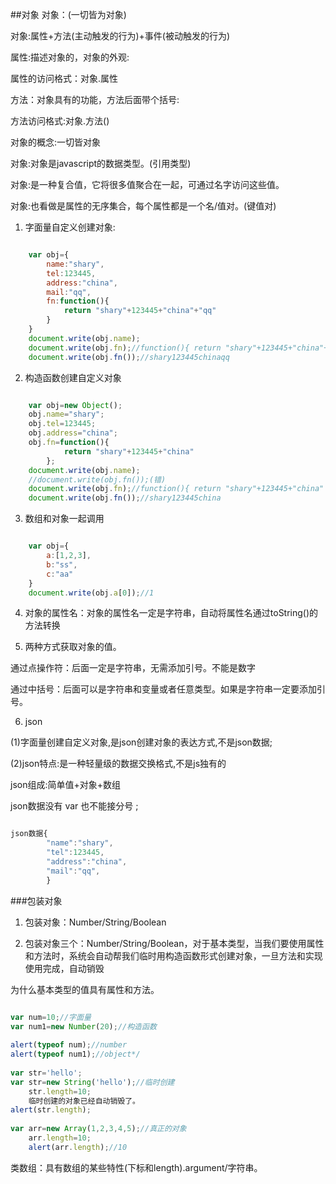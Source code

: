 ##对象
对象：(一切皆为对象)

对象:属性+方法(主动触发的行为)+事件(被动触发的行为)

属性:描述对象的，对象的外观:

属性的访问格式：对象.属性

方法：对象具有的功能，方法后面带个括号:

方法访问格式:对象.方法()


对象的概念:一切皆对象

对象:对象是javascript的数据类型。(引用类型)

对象:是一种复合值，它将很多值聚合在一起，可通过名字访问这些值。

对象:也看做是属性的无序集合，每个属性都是一个名/值对。(键值对)

1. 字面量自定义创建对象:

```javascript

	var obj={
		name:"shary",
		tel:123445,
		address:"china",
		mail:"qq",
		fn:function(){
			return "shary"+123445+"china"+"qq"
		}
	}
	document.write(obj.name);
	document.write(obj.fn);//function(){ return "shary"+123445+"china"+"qq" }
	document.write(obj.fn());//shary123445chinaqq

```

2. 构造函数创建自定义对象

```javascript

	var obj=new Object();
	obj.name="shary";
	obj.tel=123445;
	obj.address="china";
	obj.fn=function(){
			return "shary"+123445+"china"
		};
	document.write(obj.name);
	//document.write(obj.fn());(错)
	document.write(obj.fn);//function(){ return "shary"+123445+"china" }
	document.write(obj.fn());//shary123445china

```

3. 数组和对象一起调用

```javascript

	var obj={
		a:[1,2,3],
		b:"ss",
		c:"aa"
	}
	document.write(obj.a[0]);//1

```
4. 对象的属性名：对象的属性名一定是字符串，自动将属性名通过toString()的方法转换

5. 两种方式获取对象的值。

通过点操作符：后面一定是字符串，无需添加引号。不能是数字

通过中括号：后面可以是字符串和变量或者任意类型。如果是字符串一定要添加引号。

6. json

(1)字面量创建自定义对象,是json创建对象的表达方式,不是json数据;

(2)json特点:是一种轻量级的数据交换格式,不是js独有的

json组成:简单值+对象+数组

json数据没有 var 也不能接分号 ;

```javascript

json数据{
		"name":"shary",
		"tel":123445,
		"address":"china",
		"mail":"qq",	
		}

```
###包装对象
1. 包装对象：Number/String/Boolean

2. 包装对象三个：Number/String/Boolean，对于基本类型，当我们要使用属性和方法时，系统会自动帮我们临时用构造函数形式创建对象，一旦方法和实现使用完成，自动销毁

为什么基本类型的值具有属性和方法。

```javascript

var num=10;//字面量
var num1=new Number(20);//构造函数
		
alert(typeof num);//number
alert(typeof num1);//object*/
		
var str='hello';
var str=new String('hello');//临时创建
	str.length=10;
	临时创建的对象已经自动销毁了。
alert(str.length);
		
var arr=new Array(1,2,3,4,5);//真正的对象
	arr.length=10;
	alert(arr.length);//10

```	
类数组：具有数组的某些特性(下标和length).argument/字符串。